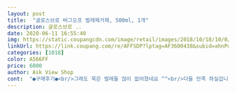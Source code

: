 ```yaml
---
layout: post 
title:  "글로스브로 버그오프 벌레제거제, 500ml, 1개" 
description: 글로스브로 ..
date: 2020-06-11 16:55:40 
img: https://static.coupangcdn.com/image/retail/images/2018/10/18/10/0/bfaaaf9e-d4c7-4ae6-b891-d9ad384f7550.jpg 
linkUrl: https://link.coupang.com/re/AFFSDP?lptag=AF3600438&subid=ahnPublicAsk&pageKey=146111879&itemId=423296375&vendorItemId=70541668457&traceid=V0-113-b0badcba5cf0cb42 
categories: [1018] 
color: A566FF 
price: 6000 
author: Ask View Shop 
cont:  "●구매후기●<br/>그래도 묵은 벌레들 많이 없어졌네요 ^^<br/>다들 만족 하실겁니다 추천합니다<br/>바로 붙은 벌레들은 쉽게 떼어지는데<br/>벌레제거제 솔직히 좋은거같아요ㅋㅋ<br/>별하날 뺀건 넘 헤퍼요<br/>붙어서 잘 지워지지도않고 꼭 단독세차를 맡기느라<br/>비오기 전날 뿌려두고 비맞히면 좋다고 해서<br/>뿌려놓고 5분뒤쯤 손으로 문질러보니 금새지워지네요<br/>뿌려놓고 고압수 뿌려놓으니깐 바로 없어지네요<br/>소낙스꺼 쓰다가 넘어왔습니다<br/>써봤는데 정말 좋긴하네요<br/>야간운전을 많이해서 늘 앞유리와 범퍼에 날파리가<br/>여러모로 짜증이났었는데 우연히 이상품을보고<br/>여러번 해야하나 봅니다^^<br/>이번주 제주비 많이 올때 해보려구요<br/>한달 이상 된 얘들은 제품 설명대로<br/>" 
---
```

